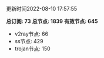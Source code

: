 更新时间2022-08-10 17:57:55

**总订阅: 73**
**总节点: 1839**
**有效节点: 645**
- v2ray节点: 66
- ss节点: 429
- trojan节点: 150
